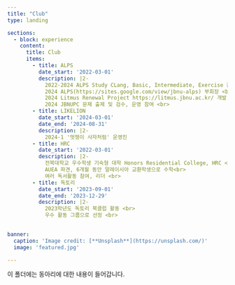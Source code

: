 ```yaml
---
title: "Club"
type: landing

sections:
  - block: experience
    content:
      title: Club
      items:
        - title: ALPS
          date_start: '2022-03-01'
          description: |2-
            2022-2024 ALPS Study CLang, Basic, Intermediate, Exercise 참여 <br>
            2024 ALPS(https://sites.google.com/view/jbnu-alps) 부회장 <br>
            2024 Litmus Renewal Project https://litmus.jbnu.ac.kr/ 개발, 유지보수 참여 <br>
            2024 JBNUPC 문제 출제 및 검수, 운영 참여 <br>
        - title: LIKELION
          date_start: '2024-03-01'
          date_end: '2024-08-31'
          description: |2-
            2024-1 '멋쟁이 사자처럼' 운영진
        - title: HRC
          date_start: '2022-03-01'
          description: |2-
            전북대학교 우수학생 기숙형 대학 Honors Residential College, HRC <br>
            AUEA 파견, 6개월 동안 말레이시아 교환학생으로 수학<br>
            여러 독서활동 참여, 리더 <br>
        - title: 독토리
          date_start: '2023-09-01'
          date_end: '2023-12-29'
          description: |2-
            2023학년도 독토리 북클럽 활동 <br>
            우수 활동 그룹으로 선정 <br>
 

banner:
  caption: 'Image credit: [**Unsplash**](https://unsplash.com/)'
  image: 'featured.jpg'

---
```


이 폴더에는 동아리에 대한 내용이 들어갑니다.
